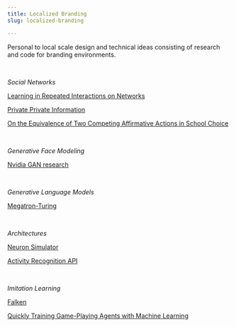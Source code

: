 ```yaml
---
title: Localized Branding
slug: localized-branding

---
```

Personal to local scale design and technical ideas consisting of research and code for branding environments.

<br>

_Social Networks_

[Learning in Repeated Interactions on Networks](https://arxiv.org/pdf/2112.14265.pdf "Learning in Repeated Interactions on Networks")

[Private Private Information](https://arxiv.org/pdf/2112.14356.pdf "Private Private Information")

[On the Equivalence of Two Competing Affirmative Actions in School Choice](https://arxiv.org/pdf/2112.14074.pdf "On the Equivalence of Two Competing Affirmative Actions in School Choice")

<br>

_Generative Face Modeling_

[Nvidia GAN research](https://nvlabs.github.io/stylegan2/versions.html "Nvidia GAN research")

<br>

_Generative Language Models_

[Megatron-Turing](https://www.microsoft.com/en-us/research/blog/using-deepspeed-and-megatron-to-train-megatron-turing-nlg-530b-the-worlds-largest-and-most-powerful-generative-language-model/?utm_campaign=Sunday%20Newsletter&utm_medium=email&_hsmi=172072722&_hsenc=p2ANqtz-_E4S7ptx_cGkDhyc1bJ1Sn2LVypGh3lFxs-LXIbU-n41wZh3Mbe4hFOyXsIyGgiCgXPCbkEdaxtfDULJox7lGqi-WjwA&utm_content=172072722&utm_source=hs_email "Megatron-Turing")

<br>

_Architectures_

[Neuron Simulator](https://github.com/neuronsimulator/nrn "Neuron Simulator")

[Activity Recognition API](https://developers.google.com/location-context/activity-recognition)

<br>

_Imitation Learning_

[Falken](google-research/falken "Falken")

[Quickly Training Game-Playing Agents with Machine Learning](https://ai.googleblog.com/2021/06/quickly-training-game-playing-agents.html "Quickly Training Game-Playing Agents with Machine Learning")